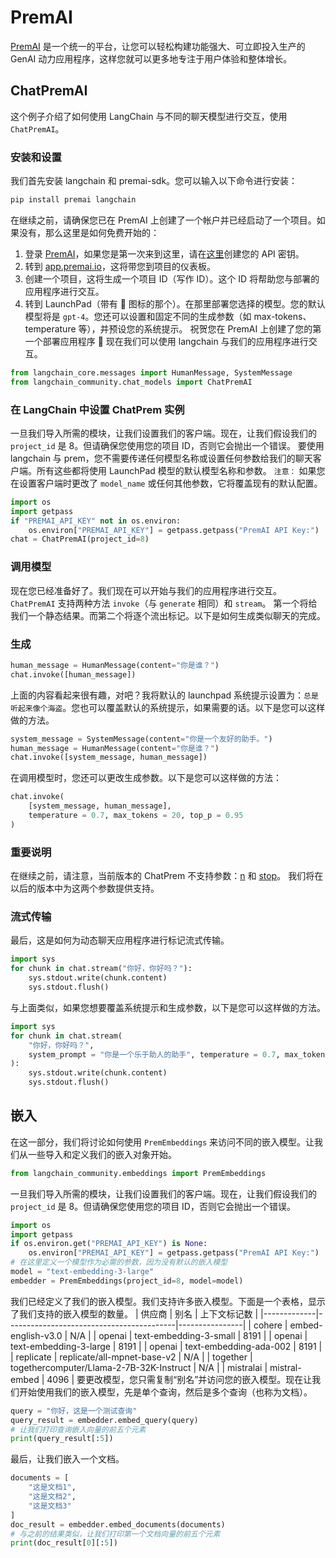 # PremAI
[PremAI](https://app.premai.io) 是一个统一的平台，让您可以轻松构建功能强大、可立即投入生产的 GenAI 动力应用程序，这样您就可以更多地专注于用户体验和整体增长。
## ChatPremAI
这个例子介绍了如何使用 LangChain 与不同的聊天模型进行交互，使用 `ChatPremAI`。
### 安装和设置
我们首先安装 langchain 和 premai-sdk。您可以输入以下命令进行安装：
```bash
pip install premai langchain
```
在继续之前，请确保您已在 PremAI 上创建了一个帐户并已经启动了一个项目。如果没有，那么这里是如何免费开始的：
1. 登录 [PremAI](https://app.premai.io/accounts/login/)，如果您是第一次来到这里，请在[这里](https://app.premai.io/api_keys/)创建您的 API 密钥。
2. 转到 [app.premai.io](https://app.premai.io)，这将带您到项目的仪表板。
3. 创建一个项目，这将生成一个项目 ID（写作 ID）。这个 ID 将帮助您与部署的应用程序进行交互。
4. 转到 LaunchPad（带有 🚀 图标的那个）。在那里部署您选择的模型。您的默认模型将是 `gpt-4`。您还可以设置和固定不同的生成参数（如 max-tokens、temperature 等），并预设您的系统提示。
祝贺您在 PremAI 上创建了您的第一个部署应用程序 🎉 现在我们可以使用 langchain 与我们的应用程序进行交互。
```python
from langchain_core.messages import HumanMessage, SystemMessage
from langchain_community.chat_models import ChatPremAI
```
### 在 LangChain 中设置 ChatPrem 实例
一旦我们导入所需的模块，让我们设置我们的客户端。现在，让我们假设我们的 `project_id` 是 8。但请确保您使用您的项目 ID，否则它会抛出一个错误。
要使用 langchain 与 prem，您不需要传递任何模型名称或设置任何参数给我们的聊天客户端。所有这些都将使用 LaunchPad 模型的默认模型名称和参数。
`注意：` 如果您在设置客户端时更改了 `model_name` 或任何其他参数，它将覆盖现有的默认配置。
```python
import os
import getpass
if "PREMAI_API_KEY" not in os.environ:
    os.environ["PREMAI_API_KEY"] = getpass.getpass("PremAI API Key:")
chat = ChatPremAI(project_id=8)
```
### 调用模型
现在您已经准备好了。我们现在可以开始与我们的应用程序进行交互。`ChatPremAI` 支持两种方法 `invoke`（与 `generate` 相同）和 `stream`。
第一个将给我们一个静态结果。而第二个将逐个流出标记。以下是如何生成类似聊天的完成。
### 生成
```python
human_message = HumanMessage(content="你是谁？")
chat.invoke([human_message])
```
上面的内容看起来很有趣，对吧？我将默认的 launchpad 系统提示设置为：`总是听起来像个海盗`。您也可以覆盖默认的系统提示，如果需要的话。以下是您可以这样做的方法。
```python
system_message = SystemMessage(content="你是一个友好的助手。")
human_message = HumanMessage(content="你是谁？")
chat.invoke([system_message, human_message])
```
在调用模型时，您还可以更改生成参数。以下是您可以这样做的方法：
```python
chat.invoke(
    [system_message, human_message],
    temperature = 0.7, max_tokens = 20, top_p = 0.95
)
```
### 重要说明
在继续之前，请注意，当前版本的 ChatPrem 不支持参数：[n](https://platform.openai.com/docs/api-reference/chat/create#chat-create-n) 和 [stop](https://platform.openai.com/docs/api-reference/chat/create#chat-create-stop)。
我们将在以后的版本中为这两个参数提供支持。
### 流式传输
最后，这是如何为动态聊天应用程序进行标记流式传输。
```python
import sys
for chunk in chat.stream("你好，你好吗？"):
    sys.stdout.write(chunk.content)
    sys.stdout.flush()
```
与上面类似，如果您想要覆盖系统提示和生成参数，以下是您可以这样做的方法。
```python
import sys
for chunk in chat.stream(
    "你好，你好吗？",
    system_prompt = "你是一个乐于助人的助手", temperature = 0.7, max_tokens = 20
):
    sys.stdout.write(chunk.content)
    sys.stdout.flush()
```
## 嵌入
在这一部分，我们将讨论如何使用 `PremEmbeddings` 来访问不同的嵌入模型。让我们从一些导入和定义我们的嵌入对象开始。
```python
from langchain_community.embeddings import PremEmbeddings
```
一旦我们导入所需的模块，让我们设置我们的客户端。现在，让我们假设我们的 `project_id` 是 8。但请确保您使用您的项目 ID，否则它会抛出一个错误。
```python
import os
import getpass
if os.environ.get("PREMAI_API_KEY") is None:
    os.environ["PREMAI_API_KEY"] = getpass.getpass("PremAI API Key:")
# 在这里定义一个模型作为必需的参数，因为没有默认的嵌入模型
model = "text-embedding-3-large"
embedder = PremEmbeddings(project_id=8, model=model)
```
我们已经定义了我们的嵌入模型。我们支持许多嵌入模型。下面是一个表格，显示了我们支持的嵌入模型的数量。
| 供应商      | 别名                                     | 上下文标记数 |
|-------------|------------------------------------------|----------------|
| cohere      | embed-english-v3.0                       | N/A            |
| openai      | text-embedding-3-small                   | 8191           |
| openai      | text-embedding-3-large                   | 8191           |
| openai      | text-embedding-ada-002                   | 8191           |
| replicate   | replicate/all-mpnet-base-v2              | N/A            |
| together    | togethercomputer/Llama-2-7B-32K-Instruct | N/A            |
| mistralai   | mistral-embed                            | 4096           |
要更改模型，您只需复制“别名”并访问您的嵌入模型。现在让我们开始使用我们的嵌入模型，先是单个查询，然后是多个查询（也称为文档）。
```python
query = "你好，这是一个测试查询"
query_result = embedder.embed_query(query)
# 让我们打印查询嵌入向量的前五个元素
print(query_result[:5])
```
最后，让我们嵌入一个文档。
```python
documents = [
    "这是文档1",
    "这是文档2",
    "这是文档3"
]
doc_result = embedder.embed_documents(documents)
# 与之前的结果类似，让我们打印第一个文档向量的前五个元素
print(doc_result[0][:5])
```
